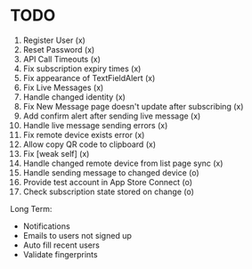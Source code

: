 #  TODO

1) Register User (x)
2) Reset Password (x)
3) API Call Timeouts (x)
4) Fix subscription expiry times (x)
5) Fix appearance of TextFieldAlert (x)
6) Fix Live Messages (x)
7) Handle changed identity (x)
8) Fix New Message page doesn't update after subscribing (x)
9) Add confirm alert after sending live message (x)
10) Handle live message sending errors (x)
11) Fix remote device exists error (x)
12) Allow copy QR code to clipboard (x)
13) Fix [weak self] (x)
14) Handle changed remote device from list page sync (x)
15) Handle sending message to changed device (o)
16) Provide test account in App Store Connect (o)
17) Check subscription state stored on change (o)


Long Term:
- Notifications
- Emails to users not signed up
- Auto fill recent users
- Validate fingerprints


